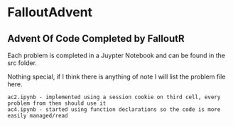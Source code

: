 # FalloutAdvent
## Advent Of Code Completed by FalloutR
Each problem is completed in a Juypter Notebook and can be found in the src folder.

Nothing special, if I think there is anything of note I will list the problem file here.

```
ac2.ipynb - implemented using a session cookie on third cell, every problem from then should use it
ac4.ipynb - started using function declarations so the code is more easily managed/read
```
